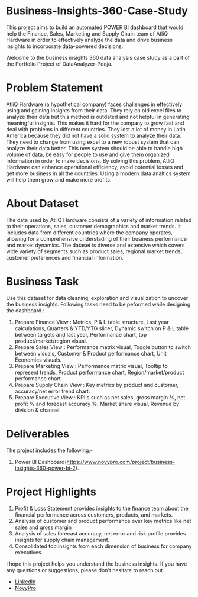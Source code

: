 # Business-Insights-360-Case-Study
This project aims to build an automated POWER BI dashboard that would help the Finance, Sales, Marketing and Supply Chain team of AtliQ Hardware in order to effectively analyze the data and drive business insights to incorporate data-powered decisions. 

Welcome to the business insights 360 data analysis case study as a part of the Portfolio Project of DataAnalyzer-Pooja.

# Problem Statement 
AtliQ Hardware (a hypothetical company) faces challenges in effectively using and gaining insights from their data. They rely on old excel files to analyze their data but this method is outdated and not helpful in generating meaningful insights. This makes it hard for the company to grow fast and deal with problems in different countries. They lost a lot of money in Latin America because they did not have a solid system to analyze their data. They need to change from using excel to a new robust system that can analyze their data better. This new system should be able to handle high volume of data, be easy for people to use and give them organized information in order to make decisions. By solving this problem, AtliQ Hardware can enhance operational efficiency, avoid potential losses and get more business in all the countries. Using a modern data analtics system will help them grow and make more profits.

# About Dataset
The data used by AtliQ Hardware consists of a variety of information related to their operations, sales, customer demographics and market trends. It includes data from different countries where the company operates, allowing for a comprehensive understading of their business performance and market dynamics. The dataset is diverse and extensive which covers wide variety of segments such as product sales, regional market trends, customer preferences and financial information.

# Business Task
Use this dataset for data cleaning, exploration and visualization to uncover the business insights. Following tasks need to be peformed while designing the dashboard : 
1. Prepare Finance View : Metrics, P & L table structure, Last year calculations, Quarters & YTD/YTG slicer, Dynamic switch on P & L table between targets and last year, Performance chart, top product/market/region visual.
2. Prepare Sales View : Performance matrix visual, Toggle button to switch between visuals, Customer & Product performance chart, Unit Economics visuals. 
3. Prepare Marketing View : Performance matrix visual, Tooltip to represent trends, Product performance chart, Region/market/product performance chart. 
4. Prepare Supply Chain View : Key metrics by product and customer, accuracy/net error trend chart.
5. Prepare Executive View : KPI's such as net sales, gross margin %, net profit % and forecast accuracy %, Market share visual, Revenue by division & channel.

# Deliverables
The project includes the following:-
1. Power BI Dashboard(https://www.novypro.com/project/business-insights-360-power-bi-2).

# Project Highlights 
 1. Profit & Loss Statement provides insights to the finance team about the financial performance across customers, products, and markets. 
 2. Analysis of customer and product performance over key metrics like net sales and gross margin
 3. Analysis of sales forecast accuracy, net error and risk profile provides insights for supply chain management. 
 4. Consolidated top insights from each dimension of business for company executives. 

I hope this project helps you understand the business insights. If you have any questions or suggestions, please don't hesitate to reach out.  
- [LinkedIn](https://www.linkedin.com/in/contact-analyzer-pooja-verma)  
- [NovyPro](https://www.novypro.com/profile_projects/poojaverma)
